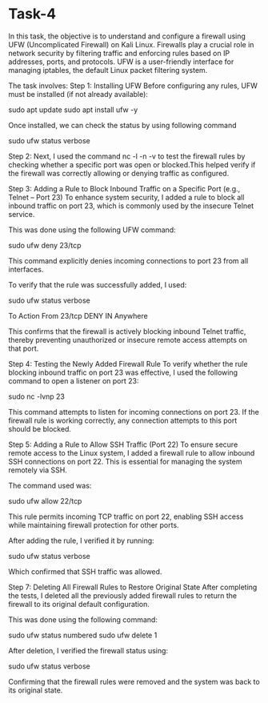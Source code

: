 # Task-4
In this task, the objective is to understand and configure a firewall using UFW (Uncomplicated Firewall) on Kali Linux. Firewalls play a crucial role in network security by filtering traffic and enforcing rules based on IP addresses, ports, and protocols. UFW is a user-friendly interface for managing iptables, the default Linux packet filtering system.

The task involves:
Step 1: Installing UFW
Before configuring any rules, UFW must be installed (if not already available):

sudo apt update
sudo apt install ufw -y

Once installed, we can check the status by using following command

sudo ufw status verbose

Step 2: Next, I used the command nc -l -n -v to test the firewall rules by checking whether a specific port was open or blocked.This helped verify if the firewall was correctly allowing or denying traffic as configured.

Step 3: Adding a Rule to Block Inbound Traffic on a Specific Port (e.g., Telnet – Port 23)
To enhance system security, I added a rule to block all inbound traffic on port 23, which is commonly used by the insecure Telnet service.

This was done using the following UFW command:

sudo ufw deny 23/tcp

This command explicitly denies incoming connections to port 23 from all interfaces.

To verify that the rule was successfully added, I used:

sudo ufw status verbose

To                         Action      From
23/tcp                     DENY IN     Anywhere

This confirms that the firewall is actively blocking inbound Telnet traffic, thereby preventing unauthorized or insecure remote access attempts on that port.

Step 4: Testing the Newly Added Firewall Rule
To verify whether the rule blocking inbound traffic on port 23 was effective, I used the following command to open a listener on port 23:

sudo nc -lvnp 23

This command attempts to listen for incoming connections on port 23. If the firewall rule is working correctly, any connection attempts to this port should be blocked.

Step 5: Adding a Rule to Allow SSH Traffic (Port 22)
To ensure secure remote access to the Linux system, I added a firewall rule to allow inbound SSH connections on port 22. This is essential for managing the system remotely via SSH.

The command used was:

sudo ufw allow 22/tcp

This rule permits incoming TCP traffic on port 22, enabling SSH access while maintaining firewall protection for other ports.

After adding the rule, I verified it by running:

sudo ufw status verbose

Which confirmed that SSH traffic was allowed.

Step 7: Deleting All Firewall Rules to Restore Original State
After completing the tests, I deleted all the previously added firewall rules to return the firewall to its original default configuration.

This was done using the following command:

sudo ufw status numbered
sudo ufw delete 1

After deletion, I verified the firewall status using:

sudo ufw status verbose

Confirming that the firewall rules were removed and the system was back to its original state.




